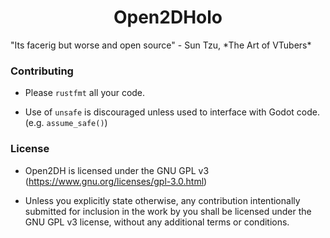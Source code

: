 <h1 align="center">Open2DHolo</h1>
"Its facerig but worse and open source" 
- Sun Tzu, *The Art of VTubers*
<h3> Contributing</h3>

- Please `rustfmt` all your code.

- Use of `unsafe` is discouraged unless used to interface with Godot code. (e.g. `assume_safe()`)
<h3> License</h3>

- Open2DH is licensed under the GNU GPL v3 (https://www.gnu.org/licenses/gpl-3.0.html)

- Unless you explicitly state otherwise, any contribution intentionally submitted for inclusion in the work by you shall be licensed under the GNU GPL v3 license, without any additional terms or conditions.
